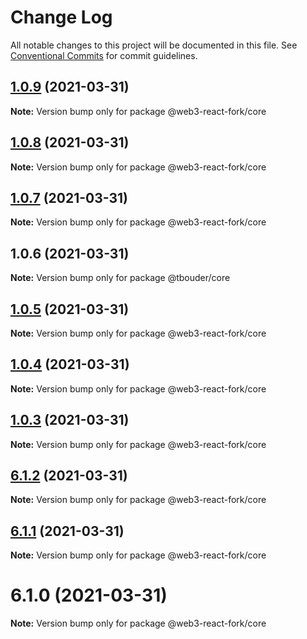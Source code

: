 # Change Log

All notable changes to this project will be documented in this file.
See [Conventional Commits](https://conventionalcommits.org) for commit guidelines.

## [1.0.9](https://github.com/TBouder/web3-react-fork/compare/@web3-react-fork/core@1.0.8...@web3-react-fork/core@1.0.9) (2021-03-31)

**Note:** Version bump only for package @web3-react-fork/core





## [1.0.8](https://github.com/TBouder/web3-react-fork/compare/@web3-react-fork/core@1.0.7...@web3-react-fork/core@1.0.8) (2021-03-31)

**Note:** Version bump only for package @web3-react-fork/core





## [1.0.7](https://github.com/TBouder/web3-react-fork/compare/@web3-react-fork/core@1.0.5...@web3-react-fork/core@1.0.7) (2021-03-31)

**Note:** Version bump only for package @web3-react-fork/core





## 1.0.6 (2021-03-31)

**Note:** Version bump only for package @tbouder/core





## [1.0.5](https://github.com/TBouder/web3-react-fork/compare/@web3-react-fork/core@1.0.4...@web3-react-fork/core@1.0.5) (2021-03-31)

**Note:** Version bump only for package @web3-react-fork/core





## [1.0.4](https://github.com/TBouder/web3-react-fork/compare/@web3-react-fork/core@1.0.3...@web3-react-fork/core@1.0.4) (2021-03-31)

**Note:** Version bump only for package @web3-react-fork/core





## [1.0.3](https://github.com/TBouder/web3-react-fork/compare/@web3-react-fork/core@6.1.2...@web3-react-fork/core@1.0.3) (2021-03-31)

**Note:** Version bump only for package @web3-react-fork/core





## [6.1.2](https://github.com/TBouder/web3-react-fork/compare/@web3-react-fork/core@6.1.1...@web3-react-fork/core@6.1.2) (2021-03-31)

**Note:** Version bump only for package @web3-react-fork/core





## [6.1.1](https://github.com/TBouder/web3-react-fork/compare/@web3-react-fork/core@6.1.0...@web3-react-fork/core@6.1.1) (2021-03-31)

**Note:** Version bump only for package @web3-react-fork/core





# 6.1.0 (2021-03-31)

**Note:** Version bump only for package @web3-react-fork/core
